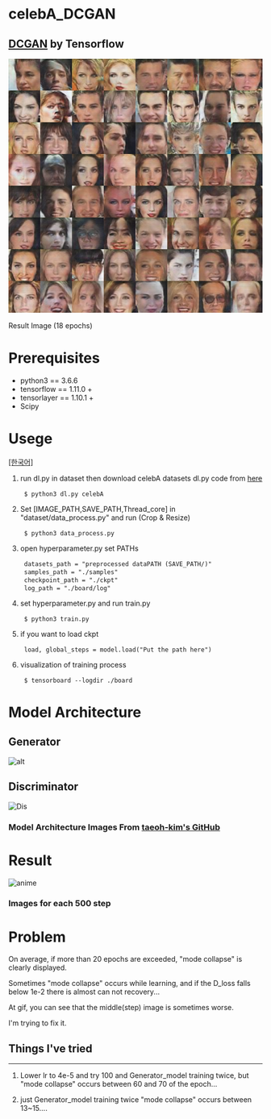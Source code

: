 # celebA_DCGAN
## [DCGAN](https://arxiv.org/abs/1511.06434) by Tensorflow 

![samples](./as/samples.png)

Result Image (18 epochs)

# Prerequisites
* python3 == 3.6.6
* tensorflow == 1.11.0 +
* tensorlayer == 1.10.1 +
* Scipy

# Usege
[[한국어]](./readme_kr.md)

1. run dl.py in dataset then download celebA datasets
dl.py code from [here](https://github.com/tensorlayer/dcgan/blob/master/download.py)

        $ python3 dl.py celebA 

2. Set [IMAGE_PATH,SAVE_PATH,Thread_core] in "dataset/data_process.py" and run (Crop & Resize)

        $ python3 data_process.py

3. open hyperparameter.py set PATHs
    
        datasets_path = "preprocessed dataPATH (SAVE_PATH/)"
        samples_path = "./samples"
        checkpoint_path = "./ckpt"
        log_path = "./board/log"
    
4. set hyperparameter.py and run train.py

        $ python3 train.py

5. if you want to load ckpt

        load, global_steps = model.load("Put the path here")

6. visualization of training process

        $ tensorboard --logdir ./board

# Model Architecture
## Generator
![alt](https://hyeongminlee.github.io/img/GAN_003/fig3.PNG)

## Discriminator
![Dis](https://hyeongminlee.github.io/img/GAN_003/fig4.PNG)

### Model Architecture Images From [taeoh-kim's GitHub](https://github.com/taeoh-kim/Pytorch_DCGAN)



# Result
![anime](./as/training_anime.gif)
### Images for each 500 step


# Problem
On average, if more than 20 epochs are exceeded, "mode collapse" is clearly displayed.

Sometimes "mode collapse" occurs while learning, and if the D_loss falls below 1e-2 there is almost can not recovery... 

At gif, you can see that the middle(step) image is sometimes worse.

I'm trying to fix it. 

## Things I've tried
***

1. Lower lr to 4e-5 and try 100 and Generator_model training twice, but "mode collapse" occurs between 60 and 70 of the epoch...

2. just Generator_model training twice "mode collapse" occurs between 13~15....